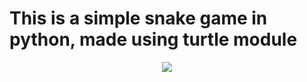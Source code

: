 

 # This is a simple snake game in python, made using turtle module
<p align="center">
  <img src="![snake](https://user-images.githubusercontent.com/52671445/124606379-7681c000-de8a-11eb-8812-c80b213723f1.png)
" />
</p>
